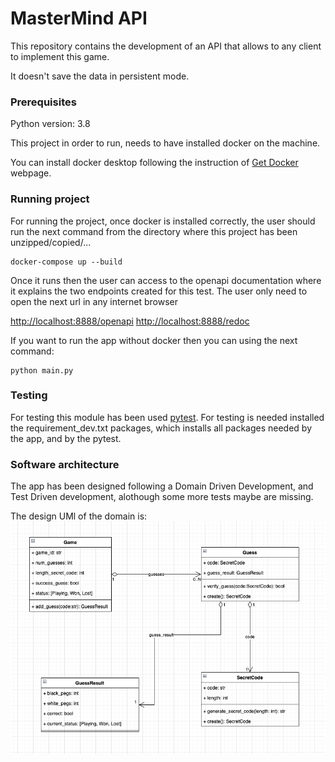 # MasterMind API

This repository contains the development of an API that allows to any client to implement this game.

It doesn't save the data in persistent mode.

### Prerequisites

Python version: 3.8

This project in order to run, needs to have installed docker on the machine.

You can install docker desktop following the instruction of [Get Docker](https://docs.docker.com/get-docker/) webpage.

### Running project

For running the project, once docker is installed correctly, the user should run the next command from the directory where this project has been unzipped/copied/...

```shell
docker-compose up --build
```

Once it runs then the user can access to the openapi documentation where it explains the two endpoints created for this test. The user only need to open the next url in any internet browser

[http://localhost:8888/openapi](http://localhost:8888/openapi)
[http://localhost:8888/redoc](http://localhost:8888/redoc)

If you want to run the app without docker then you can using the next command:

```shell
python main.py
```

### Testing

For testing this module has been used [pytest](https://docs.pytest.org/).
For testing is needed installed the requirement_dev.txt packages, which installs all packages needed by the app, and by the pytest.


### Software architecture

The app has been designed following a Domain Driven Development, and Test Driven development, alothough some more tests maybe are missing.

The design UMl of the domain is:
![UML Domain design](diagrams/domain_uml.png)